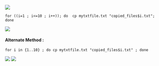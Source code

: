 <!-- Author: Aman Kumar -->
<!-- Created On : 19-08-2025 -->
<!-- This markdown fie displays a way to copy the contents of one text file into multiple text files.-->
![](https://github.com/amancs1422/Practice_Shell_Scripting/blob/bf0eba291e63e7465dce4a680eceecf2bfb5d609/Images/Multiple_Copied_Files1.jpg)
```
for ((i=1 ; i<=10 ; i++)); do  cp mytxtfile.txt "copied_files$i.txt"; done
```
![](https://github.com/amancs1422/Practice_Shell_Scripting/blob/bf0eba291e63e7465dce4a680eceecf2bfb5d609/Images/Multiple_Copied_Files2.jpg)
#### Alternate Method :
```
for i in {1..10} ; do cp mytxtfile.txt "copied_files$i.txt" ; done
```
![](https://github.com/amancs1422/Practice_Shell_Scripting/blob/bf0eba291e63e7465dce4a680eceecf2bfb5d609/Images/Multiple_Copied_Files3.jpg)
![](https://github.com/amancs1422/Practice_Shell_Scripting/blob/e69e6ff70b2a931d61f11ea0b0af4261760cb248/Images/Multiple_Copied_Files4.jpg)
<!---->
<!---->
<!-- End of File -->